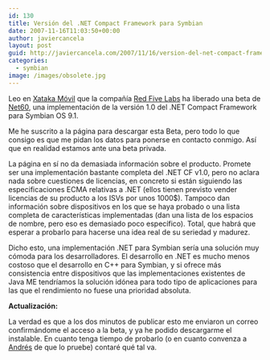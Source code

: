 ```yaml
---
id: 130
title: Versión del .NET Compact Framework para Symbian
date: 2007-11-16T11:03:50+00:00
author: javiercancela
layout: post
guid: http://javiercancela.com/2007/11/16/version-del-net-compact-framework-para-symbian/
categories:
  - symbian
image: /images/obsolete.jpg
---
```

Leo en [Xataka Móvil](http://www.xatakamovil.com/2007/11/15-aplicaciones-net-en-symbian-net60 "Net60") que la compañía [Red Five Labs](http://www.redfivelabs.com/default.aspx) ha liberado una beta de [Net60](http://www.redfivelabs.com/content/whitepaper.aspx "Net60 - Opening Symbian devices to .NET development"), una implementación de la versión 1.0 del .NET Compact Framework para Symbian OS 9.1.

Me he suscrito a la página para descargar esta Beta, pero todo lo que consigo es que me pidan los datos para ponerse en contacto conmigo. Así que en realidad estamos ante una beta privada.

La página en sí no da demasiada información sobre el producto. Promete ser una implementación bastante completa del .NET CF v1.0, pero no aclara nada sobre cuestiones de licencias, en concreto si están siguiendo las especificaciones ECMA relativas a .NET (ellos tienen previsto vender licencias de su producto a los ISVs por unos 1000$). Tampoco dan información sobre dispositivos en los que se haya probado o una lista completa de características implementadas (dan una lista de los espacios de nombre, pero eso es demasiado poco específico). Total, que habrá que esperar a probarlo para hacerse una idea real de su seriedad y madurez.

Dicho esto, una implementación .NET para Symbian sería una solución muy cómoda para los desarrolladores. El desarrollo en .NET es mucho menos costoso que el desarrollo en C++ para Symbian, y si ofrece más consistencia entre dispositivos que las implementaciones existentes de Java ME tendríamos la solución idónea para todo tipo de aplicaciones para las que el rendimiento no fuese una prioridad absoluta.

**Actualización:**

La verdad es que a los dos minutos de publicar esto me enviaron un correo confirmándome el acceso a la beta, y ya he podido descargarme el instalable. En cuanto tenga tiempo de probarlo (o en cuanto convenza a [Andrés](http://hipoqih.blogspot.com) de que lo pruebe) contaré qué tal va.